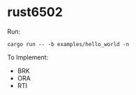 # rust6502

Run:

```shell
cargo run -- -b examples/hello_world -n
```

To Implement:

- BRK
- ORA
- RTI
